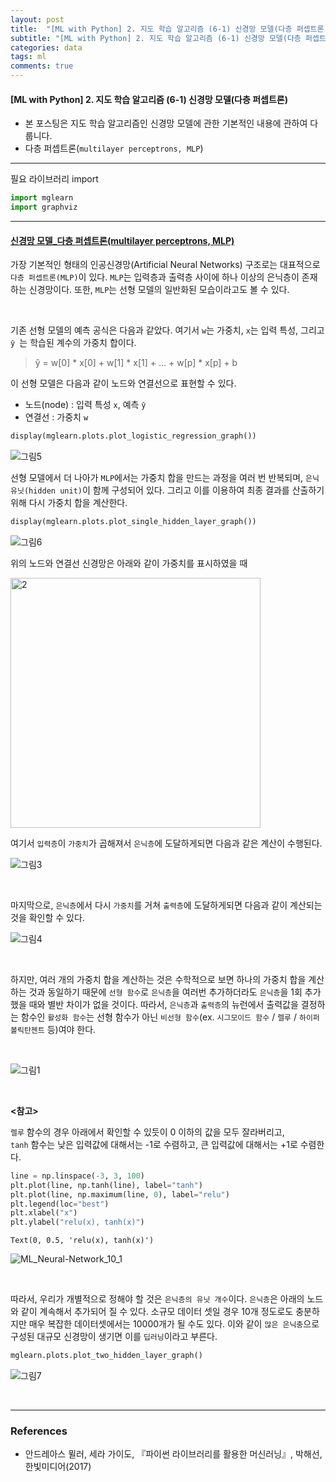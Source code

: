 ```yaml
---
layout: post
title:  "[ML with Python] 2. 지도 학습 알고리즘 (6-1) 신경망 모델(다층 퍼셉트론)"
subtitle: "[ML with Python] 2. 지도 학습 알고리즘 (6-1) 신경망 모델(다층 퍼셉트론)"
categories: data
tags: ml
comments: true
---
```

#### [ML with Python] 2. 지도 학습 알고리즘 (6-1) 신경망 모델(다층 퍼셉트론)
- 본 포스팅은 지도 학습 알고리즘인 신경망 모델에 관한 기본적인 내용에 관하여 다룹니다.
- 다층 퍼셉트론(`multilayer perceptrons, MLP`)

___

필요 라이브러리 import


```python
import mglearn
import graphviz
```

---

#### <u>신경망 모델_다층 퍼셉트론(multilayer perceptrons, MLP)</u>

가장 기본적인 형태의 인공신경망(Artificial Neural Networks) 구조로는 대표적으로 `다층 퍼셉트론(MLP)`이 있다. `MLP`는 입력층과 출력층 사이에 하나 이상의 은닉층이 존재하는 신경망이다. 또한, `MLP`는 선형 모델의 일반화된 모습이라고도 볼 수 있다. 

<br>

기존 선형 모델의 예측 공식은 다음과 같았다. 여기서 `w`는 가중치, `x`는  입력 특성, 그리고 `ŷ `는 학습된 계수의 가중치 합이다.
> ŷ = w[0] * x[0] + w[1] * x[1] + … + w[p] * x[p] + b

이 선형 모델은 다음과 같이 노드와 연결선으로 표현할 수 있다.
- 노드(node) : 입력 특성 `x`, 예측 `ŷ`
- 연결선 : 가중치 `w`


```python
display(mglearn.plots.plot_logistic_regression_graph())
```



![그림5](https://user-images.githubusercontent.com/53929665/99989155-a3023380-2df5-11eb-863d-d0ec81b751ea.JPG)



선형 모델에서 더 나아가 `MLP`에서는 가중치 합을 만드는 과정을 여러 번 반복되며, `은닉 유닛(hidden unit)`이 함께 구성되어 있다. 그리고 이를 이용하여 최종 결과를 산출하기 위해 다시 가중치 합을 계산한다.


```python
display(mglearn.plots.plot_single_hidden_layer_graph())
```


![그림6](https://user-images.githubusercontent.com/53929665/99989143-a1387000-2df5-11eb-9ab6-207d24d50c7c.JPG)


위의 노드와 연결선 신경망은 아래와 같이 가중치를 표시하였을 때

<img width="400" alt="2" src="https://user-images.githubusercontent.com/53929665/99986439-83b5d700-2df2-11eb-87f5-604fddf0ab9c.jpg">

<br>

여기서 `입력층`이 `가중치`가 곱해져서 `은닉층`에 도달하게되면 다음과 같은 계산이 수행된다.

![그림3](https://user-images.githubusercontent.com/53929665/99986710-de4f3300-2df2-11eb-9c79-c5368da3e299.jpg)

<br>

마지막으로, `은닉층`에서 다시 `가중치`를 거쳐 `출력층`에 도달하게되면 다음과 같이 계산되는 것을 확인할 수 있다.

![그림4](https://user-images.githubusercontent.com/53929665/99986814-076fc380-2df3-11eb-8d40-b015412f3645.jpg)

<br>

하지만, 여러 개의 가중치 합을 계산하는 것은 수학적으로 보면 하나의 가중치 합을 계산하는 것과 동일하기 때문에 `선형 함수`로 `은닉층`을 여러번 추가하더라도 `은닉층`을 1회 추가했을 때와 별반 차이가 없을 것이다. 따라서, `은닉층`과 `출력층`의 뉴런에서 출력값을 결정하는 함수인 `활성화 함수`는 선형 함수가 아닌 `비선형 함수`(ex. `시그모이드 함수` / `렐루` / `하이퍼볼릭탄젠트` 등)여야 한다.

<br>

![그림1](https://user-images.githubusercontent.com/53929665/99986429-831d4080-2df2-11eb-8c7f-f8cbdb104172.jpg)

<br>

<b><참고></b>

`렐루` 함수의 경우 아래에서 확인할 수 있듯이 0 이하의 값을 모두 잘라버리고, <br>`tanh` 함수는 낮은 입력값에 대해서는 -1로 수렴하고, 큰 입력값에 대해서는 +1로 수렴한다. 


```python
line = np.linspace(-3, 3, 100)
plt.plot(line, np.tanh(line), label="tanh")
plt.plot(line, np.maximum(line, 0), label="relu")
plt.legend(loc="best")
plt.xlabel("x")
plt.ylabel("relu(x), tanh(x)")
```




    Text(0, 0.5, 'relu(x), tanh(x)')




![ML_Neural-Network_10_1](https://user-images.githubusercontent.com/53929665/99989225-b4e3d680-2df5-11eb-917c-adc7e7f28f68.png)



<br>

따라서, 우리가 개별적으로 정해야 할 것은 `은닉층의 유닛 개수`이다. `은닉층`은 아래의 노드와 같이 계속해서 추가되어 질 수 있다. 소규모 데이터 셋일 경우 10개 정도로도 충분하지만 매우 복잡한 데이터셋에서는 10000개가 될 수도 있다. 이와 같이 `많은 은닉충`으로 구성된 대규모 신경망이 생기면 이를 `딥러닝`이라고 부른다.


```python
mglearn.plots.plot_two_hidden_layer_graph()
```




![그림7](https://user-images.githubusercontent.com/53929665/99989151-a2699d00-2df5-11eb-9511-7e43c26f53f5.JPG)



<br>

---

### References

- 안드레아스 뮐러, 세라 가이도, 『파이썬 라이브러리를 활용한 머신러닝』, 박해선, 한빛미디어(2017)

